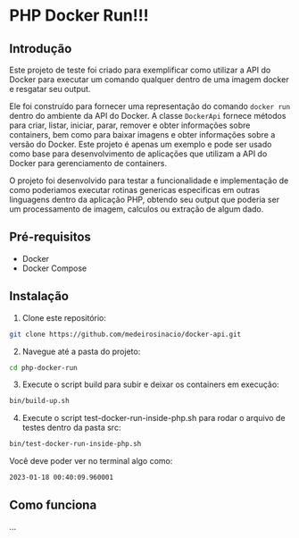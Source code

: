 # PHP Docker Run!!!

## Introdução

Este projeto de teste foi criado para exemplificar como utilizar a API do Docker para executar um comando qualquer
dentro de uma imagem docker e resgatar seu output.

Ele foi construído para fornecer uma representação do comando `docker run` dentro do ambiente da API do Docker. A
classe `DockerApi` fornece métodos para criar, listar, iniciar, parar, remover e obter informações
sobre containers, bem como para baixar imagens e obter informações sobre a versão do Docker. Este projeto é apenas um
exemplo e pode ser usado como base para desenvolvimento de aplicações que utilizam a API do Docker para gerenciamento de
containers.

O projeto foi desenvolvido para testar a funcionalidade e implementação de como poderiamos executar rotinas genericas
especificas em outras linguagens dentro da aplicação PHP, obtendo seu output que poderia ser um processamento de imagem,
calculos ou extração de algum dado.

## Pré-requisitos

- Docker
- Docker Compose

## Instalação

1. Clone este repositório:

```sh
git clone https://github.com/medeirosinacio/docker-api.git
```

2. Navegue até a pasta do projeto:

```sh
cd php-docker-run
```

3. Execute o script build para subir e deixar os containers em execução:

```sh
bin/build-up.sh
```

4. Execute o script test-docker-run-inside-php.sh para rodar o arquivo de testes
   dentro da pasta src:

```sh
bin/test-docker-run-inside-php.sh
```

Você deve poder ver no terminal algo como:

```sh
2023-01-18 00:40:09.960001
```

## Como funciona

...